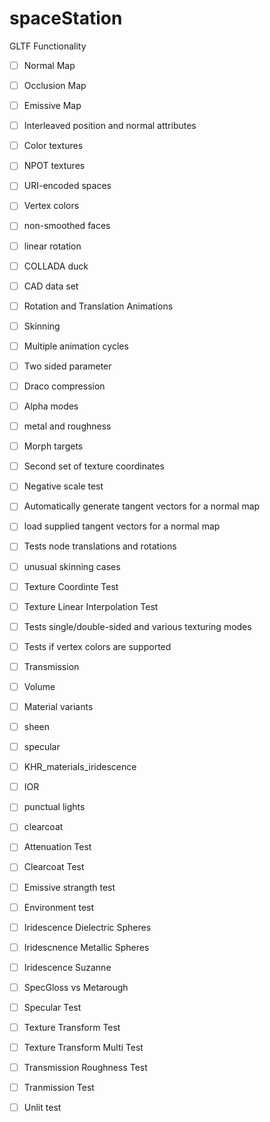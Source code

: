 # spaceStation

GLTF Functionality

- [ ] Normal Map

- [ ] Occlusion Map

- [ ] Emissive Map

- [ ] Interleaved position and normal attributes

- [ ] Color textures

- [ ] NPOT textures

- [ ] URI-encoded spaces

- [ ] Vertex colors

- [ ] non-smoothed faces

- [ ] linear rotation

- [ ] COLLADA duck

- [ ] CAD data set

- [ ] Rotation and Translation Animations

- [ ] Skinning

- [ ] Multiple animation cycles

- [ ] Two sided parameter

- [ ] Draco compression

- [ ] Alpha modes

- [ ] metal and roughness

- [ ] Morph targets

- [ ] Second set of texture coordinates

- [ ] Negative scale test

- [ ] Automatically generate tangent vectors for a normal map

- [ ] load supplied tangent vectors for a normal map

- [ ] Tests node translations and rotations

- [ ] unusual skinning cases 

- [ ] Texture Coordinte Test

- [ ] Texture Linear Interpolation Test

- [ ] Tests single/double-sided and various texturing modes

- [ ] Tests if vertex colors are supported

- [ ] Transmission

- [ ] Volume

- [ ] Material variants

- [ ] sheen

- [ ] specular

- [ ] KHR_materials_iridescence

- [ ] IOR

- [ ] punctual lights

- [ ] clearcoat

- [ ] Attenuation Test

- [ ] Clearcoat Test

- [ ] Emissive strangth test

- [ ] Environment test

- [ ] Iridescence Dielectric Spheres

- [ ] Iridescnence Metallic Spheres

- [ ] Iridescence Suzanne 

- [ ] SpecGloss vs Metarough

- [ ] Specular Test

- [ ] Texture Transform Test

- [ ] Texture Transform Multi Test

- [ ] Transmission Roughness Test

- [ ] Tranmission Test

- [ ] Unlit test